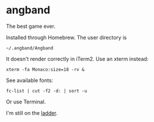 # angband

The best game ever.

Installed through Homebrew.
The user directory is

    ~/.angband/Angband

It doesn't render correctly in iTerm2.
Use an xterm instead:

    xterm -fa Monaco:size=18 -rv &

See available fonts:

    fc-list | cut -f2 -d: | sort -u

Or use Terminal.

I'm still on the [ladder](http://angband.oook.cz/ladder-show.php?id=2010).
